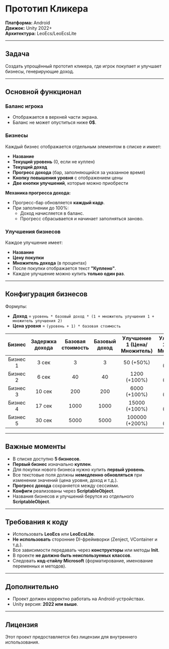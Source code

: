 # Прототип Кликера

**Платформа:** Android  
**Движок:** Unity 2022+  
**Архитектура:** LeoEcs/LeoEcsLite

---

## Задача

Создать упрощённый прототип кликера, где игрок покупает и улучшает бизнесы, генерирующие доход.

---

## Основной функционал

### Баланс игрока
- Отображается в верхней части экрана.
- Баланс не может опуститься ниже **0$**.

### Бизнесы
Каждый бизнес отображается отдельным элементом в списке и имеет:
- **Название**
- **Текущий уровень** (0, если не куплен)
- **Текущий доход**
- **Прогресс дохода** (бар, заполняющийся за указанное время)
- **Кнопку повышения уровня** с отображением цены
- **Две кнопки улучшений**, которые можно приобрести

**Механика прогресса дохода:**
- Прогресс-бар обновляется **каждый кадр**.
- При заполнении до 100%:
  - Доход начисляется в баланс.
  - Прогресс сбрасывается и начинает заполняться заново.

### Улучшения бизнесов
Каждое улучшение имеет:
- **Название**
- **Цену покупки**
- **Множитель дохода** (в процентах)
- После покупки отображается текст **"Куплено"**.
- Каждое улучшение можно купить **только один раз**.

---

## Конфигурация бизнесов

Формулы:
- **Доход** = `уровень * базовый доход * (1 + множитель улучшения 1 + множитель улучшения 2)`
- **Цена уровня** = `(уровень + 1) * базовая стоимость`

| Бизнес | Задержка дохода | Базовая стоимость | Базовый доход | Улучшение 1 (Цена/Множитель) | Улучшение 2 (Цена/Множитель) |
|:------:|:---------------:|:-----------------:|:-------------:|:----------------------------:|:----------------------------:|
| Бизнес 1 | 3 сек | 3 | 3 | 50 (+50%) | 400 (+100%) |
| Бизнес 2 | 6 сек | 40 | 40 | 1200 (+100%) | 4000 (+200%) |
| Бизнес 3 | 10 сек | 200 | 200 | 6000 (+100%) | 20000 (+150%) |
| Бизнес 4 | 17 сек | 1000 | 1000 | 15000 (+100%) | 50000 (+200%) |
| Бизнес 5 | 30 сек | 5000 | 5000 | 100000 (+200%) | 500000 (+400%) |

---

## Важные моменты
- В списке доступно **5 бизнесов**.
- **Первый бизнес** изначально **куплен**.
- Для покупки нового бизнеса нужно купить **первый уровень**.
- Все текстовые поля должны **немедленно обновляться** при изменении значений (цена уровня, доход и т.д.).
- **Прогресс дохода** сохраняется между сессиями.
- **Конфиги** реализованы через **ScriptableObject**.
- Названия бизнесов и улучшений берутся из отдельного **ScriptableObject**.

---

## Требования к коду
- Использовать **LeoEcs** или **LeoEcsLite**.
- **Не использовать** сторонние DI-фреймворки (Zenject, VContainer и т.д.).
- Все зависимости передавать через **конструкторы** или методы **Init**.
- В проекте **не должно быть неиспользуемых классов**.
- Следовать **код-стайлу Microsoft** (форматирование, именование переменных и методов).

---

## Дополнительно
- Проект должен корректно работать на Android-устройствах.
- Unity версия: **2022 или выше**.

---

## Лицензия
Этот проект предоставляется без лицензии для внутреннего использования.

